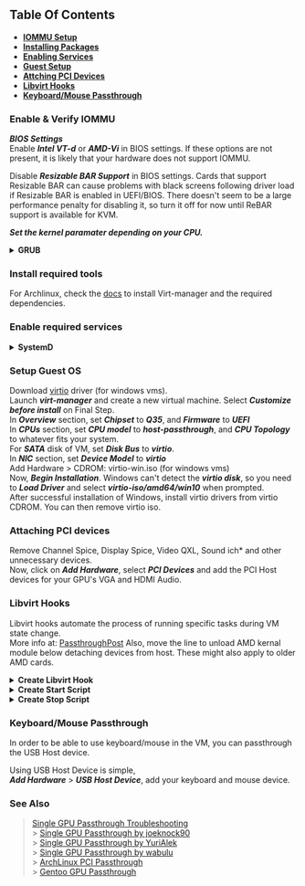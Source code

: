 ## **Table Of Contents**

-   **[IOMMU Setup](#enable--verify-iommu)**
-   **[Installing Packages](#install-required-tools)**
-   **[Enabling Services](#enable-required-services)**
-   **[Guest Setup](#setup-guest-os)**
-   **[Attching PCI Devices](#attaching-pci-devices)**
-   **[Libvirt Hooks](#libvirt-hooks)**
-   **[Keyboard/Mouse Passthrough](#keyboardmouse-passthrough)**

### **Enable & Verify IOMMU**

**_BIOS Settings_** \
Enable **_Intel VT-d_** or **_AMD-Vi_** in BIOS settings. If these options are not present, it is likely that your hardware does not support IOMMU.

Disable **_Resizable BAR Support_** in BIOS settings.
Cards that support Resizable BAR can cause problems with black screens following driver load if Resizable BAR is enabled in UEFI/BIOS. There doesn't seem to be a large performance penalty for disabling it, so turn it off for now until ReBAR support is available for KVM.

**_Set the kernel paramater depending on your CPU._**

<details>
  <summary><b>GRUB</b></summary>

**_Edit GRUB configuration_**
| /etc/default/grub |
| ----- |
| `GRUB_CMDLINE_LINUX_DEFAULT="... intel_iommu=on iommu=pt ..."` |
| OR |
| `GRUB_CMDLINE_LINUX_DEFAULT="... amd_iommu=on iommu=pt ..."` |

**_Generate grub.cfg_**

```sh
grub-mkconfig -o /boot/grub/grub.cfg
```

</details>

### **Install required tools**

For Archlinux, check the [docs](https://wiki.archlinux.org/title/Virt-manager#Installation) to install Virt-manager and the required dependencies.

### **Enable required services**

<details>
  <summary><b>SystemD</b></summary>

```sh
systemctl enable --now libvirtd
```

</details>

### **Setup Guest OS**

Download [virtio](https://fedorapeople.org/groups/virt/virtio-win/direct-downloads/stable-virtio/virtio-win.iso) driver (for windows vms). \
Launch **_virt-manager_** and create a new virtual machine. Select **_Customize before install_** on Final Step. \
In **_Overview_** section, set **_Chipset_** to **_Q35_**, and **_Firmware_** to **_UEFI_** \
In **_CPUs_** section, set **_CPU model_** to **_host-passthrough_**, and **_CPU Topology_** to whatever fits your system. \
For **_SATA_** disk of VM, set **_Disk Bus_** to **_virtio_**. \
In **_NIC_** section, set **_Device Model_** to **_virtio_** \
Add Hardware > CDROM: virtio-win.iso (for windows vms) \
Now, **_Begin Installation_**. Windows can't detect the **_virtio disk_**, so you need to **_Load Driver_** and select **_virtio-iso/amd64/win10_** when prompted. \
After successful installation of Windows, install virtio drivers from virtio CDROM. You can then remove virtio iso.

### **Attaching PCI devices**

Remove Channel Spice, Display Spice, Video QXL, Sound ich\* and other unnecessary devices. \
Now, click on **_Add Hardware_**, select **_PCI Devices_** and add the PCI Host devices for your GPU's VGA and HDMI Audio.

### **Libvirt Hooks**

Libvirt hooks automate the process of running specific tasks during VM state change. \
More info at: [PassthroughPost](https://passthroughpo.st/simple-per-vm-libvirt-hooks-with-the-vfio-tools-hook-helper/)
Also, move the line to unload AMD kernal module below detaching devices from host. These might also apply to older AMD cards.

<details>
  <summary><b>Create Libvirt Hook</b></summary>

```sh
mkdir /etc/libvirt/hooks
touch /etc/libvirt/hooks/qemu
chmod +x /etc/libvirt/hooks/qemu
```

  <table>
  <tr>
  <th>
    /etc/libvirt/hooks/qemu
  </th>
  </tr>

  <tr>
  <td>

```sh
#!/bin/bash

GUEST_NAME="$1"
HOOK_NAME="$2"
STATE_NAME="$3"
MISC="${@:4}"

BASEDIR="$(dirname $0)"

HOOKPATH="$BASEDIR/qemu.d/$GUEST_NAME/$HOOK_NAME/$STATE_NAME"
set -e # If a script exits with an error, we should as well.

if [ -f "$HOOKPATH" ]; then
eval \""$HOOKPATH"\" "$@"
elif [ -d "$HOOKPATH" ]; then
while read file; do
  eval \""$file"\" "$@"
done <<< "$(find -L "$HOOKPATH" -maxdepth 1 -type f -executable -print;)"
fi
```

  </td>
  </tr>
  </table>
</details>

<details>
  <summary><b>Create Start Script</b></summary>
  
  ```sh
  mkdir -p /etc/libvirt/hooks/qemu.d/<machine_name>/prepare/begin
  touch /etc/libvirt/hooks/qemu.d/<machine_name>/prepare/begin/start.sh
  chmod +x /etc/libvirt/hooks/qemu.d/<machine_name>/prepare/begin/start.sh
  ```
**Note**: If you're on KDE Plasma (Wayland), you need to terminate user services alongside display-manager.

  <table>
  <tr>
  <th>
    /etc/libvirt/hooks/qemu.d/<machine_name>/prepare/begin/start.sh
  </th>
  </tr>

  <tr>
  <td>

```sh
#!/bin/bash
set -x

# Stop display manager
systemctl stop display-manager
# systemctl --user -M YOUR_USERNAME@ stop plasma*

# Unbind VTconsoles: might not be needed
echo 0 > /sys/class/vtconsole/vtcon0/bind
echo 0 > /sys/class/vtconsole/vtcon1/bind

# Unbind EFI Framebuffer
echo efi-framebuffer.0 > /sys/bus/platform/drivers/efi-framebuffer/unbind

# Unload NVIDIA kernel modules
#modprobe -r nvidia_drm nvidia_modeset nvidia_uvm nvidia

Unload AMD kernel module
modprobe -r amdgpu
modprobe -r snd_hda_intel
# Detach GPU devices from host
# Use your GPU and HDMI Audio PCI host device
virsh nodedev-detach pci_0000_01_00_0
virsh nodedev-detach pci_0000_01_00_1

# Load vfio module
modprobe vfio-pci
```

  </td>
  </tr>
  </table>
</details>

<details>
  <summary><b>Create Stop Script</b></summary>

```sh
mkdir -p /etc/libvirt/hooks/qemu.d/<machine_name>/release/end
touch /etc/libvirt/hooks/qemu.d/<machine_name>/release/end/stop.sh
chmod +x /etc/libvirt/hooks/qemu.d/<machine_name>/release/end/stop.sh
```

  <table>
  <tr>
  <th>
    /etc/libvirt/hooks/qemu.d/<machine_name>/release/end/stop.sh
  </th>
  </tr>

  <tr>
  <td>

```sh
#!/bin/bash
set -x

# Attach GPU devices to host
# Use your GPU and HDMI Audio PCI host device
virsh nodedev-reattach pci_0000_01_00_0
virsh nodedev-reattach pci_0000_01_00_1

# Unload vfio module
modprobe -r vfio-pci

# Load AMD kernel module
modprobe amdgpu
modprobe snd_hda_intel
# Rebind framebuffer to host
echo "efi-framebuffer.0" > /sys/bus/platform/drivers/efi-framebuffer/bind

# Load NVIDIA kernel modules
#modprobe nvidia_drm
#modprobe nvidia_modeset
#modprobe nvidia_uvm
#modprobe nvidia

# Bind VTconsoles: might not be needed
echo 1 > /sys/class/vtconsole/vtcon0/bind
echo 1 > /sys/class/vtconsole/vtcon1/bind

# Restart Display Manager
systemctl start display-manager
```

  </td>
  </tr>
  </table>
</details>

### **Keyboard/Mouse Passthrough**

In order to be able to use keyboard/mouse in the VM, you can passthrough the USB Host device.

Using USB Host Device is simple, \
**_Add Hardware_** > **_USB Host Device_**, add your keyboard and mouse device.

### **See Also**

> [Single GPU Passthrough Troubleshooting](https://docs.google.com/document/d/17Wh9_5HPqAx8HHk-p2bGlR0E-65TplkG18jvM98I7V8)<br/> > [Single GPU Passthrough by joeknock90](https://github.com/joeknock90/Single-GPU-Passthrough)<br/> > [Single GPU Passthrough by YuriAlek](https://gitlab.com/YuriAlek/vfio)<br/> > [Single GPU Passthrough by wabulu](https://github.com/wabulu/Single-GPU-passthrough-amd-nvidia)<br/> > [ArchLinux PCI Passthrough](https://wiki.archlinux.org/index.php/PCI_passthrough_via_OVMF)<br/> > [Gentoo GPU Passthrough](https://wiki.gentoo.org/wiki/GPU_passthrough_with_libvirt_qemu_kvm)<br/>
